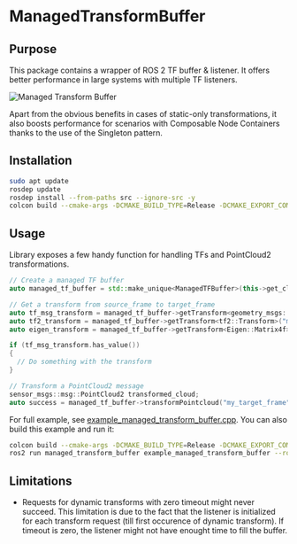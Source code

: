 # ManagedTransformBuffer

## Purpose

This package contains a wrapper of ROS 2 TF buffer & listener. It offers better performance in large systems with multiple TF listeners.

![Managed Transform Buffer](https://github.com/user-attachments/assets/b8c29b6a-fc77-4941-a50b-8aa30fdc2e36)

Apart from the obvious benefits in cases of static-only transformations, it also boosts performance for scenarios with Composable Node Containers thanks to the use of the Singleton pattern.

## Installation

```bash
sudo apt update
rosdep update
rosdep install --from-paths src --ignore-src -y
colcon build --cmake-args -DCMAKE_BUILD_TYPE=Release -DCMAKE_EXPORT_COMPILE_COMMANDS=ON --packages-select managed_transform_buffer
```

## Usage

Library exposes a few handy function for handling TFs and PointCloud2 transformations.

```cpp
// Create a managed TF buffer
auto managed_tf_buffer = std::make_unique<ManagedTFBuffer>(this->get_clock());

// Get a transform from source_frame to target_frame
auto tf_msg_transform = managed_tf_buffer->getTransform<geometry_msgs::msg::TransformStamped>("my_target_frame", "my_source_frame", this->now(), rclcpp::Duration::from_seconds(1));
auto tf2_transform = managed_tf_buffer->getTransform<tf2::Transform>("my_target_frame", "my_source_frame", this->now(), rclcpp::Duration::from_seconds(1));
auto eigen_transform = managed_tf_buffer->getTransform<Eigen::Matrix4f>("my_target_frame", "my_source_frame", this->now(), rclcpp::Duration::from_seconds(1));

if (tf_msg_transform.has_value())
{
  // Do something with the transform
}

// Transform a PointCloud2 message
sensor_msgs::msg::PointCloud2 transformed_cloud;
auto success = managed_tf_buffer->transformPointcloud("my_target_frame", *in_cloud_msg, transformed_cloud, this->now(), rclcpp::Duration::from_seconds(1));
```

For full example, see [example_managed_transform_buffer.cpp](managed_transform_buffer/examples/example_managed_transform_buffer.cpp).
You can also build this example and run it:

```bash
colcon build --cmake-args -DCMAKE_BUILD_TYPE=Release -DCMAKE_EXPORT_COMPILE_COMMANDS=ON -DBUILD_EXAMPLES=On --packages-select managed_transform_buffer
ros2 run managed_transform_buffer example_managed_transform_buffer --ros-args -p target_frame:=my_target_frame -p source_frame:=my_source_frame -r input/cloud:=/my_input_cloud -r output/cloud:=/my_output_cloud
```

## Limitations

- Requests for dynamic transforms with zero timeout might never succeed. This limitation is due to the fact that the listener is initialized for each transform request (till first occurence of dynamic transform). If timeout is zero, the listener might not have enought time to fill the buffer.
